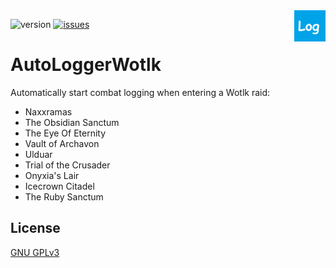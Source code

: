 <img src="https://github.com/ryp-erl/assets/blob/main/AutoLoggerWotlk/autologgerwotlk_logo.jpg?raw=true" width=50 align="right" />

![version](https://img.shields.io/github/v/release/En-Roue-Libre/AutoLoggerWotlk)
[![issues](https://img.shields.io/badge/report-issues-blueviolet)](https://github.com/En-Roue-Libre/AutoLoggerWotlk/issues)

# AutoLoggerWotlk

Automatically start combat logging when entering a Wotlk raid:

- Naxxramas
- The Obsidian Sanctum
- The Eye Of Eternity
- Vault of Archavon
- Ulduar
- Trial of the Crusader
- Onyxia's Lair
- Icecrown Citadel
- The Ruby Sanctum

## License

[GNU GPLv3](LICENSE)